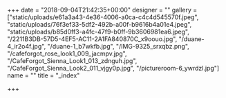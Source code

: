+++
date = "2018-09-04T21:42:35+00:00"
designer = ""
gallery = ["static/uploads/e61a3a43-4e36-4006-a0ca-c4c4d545570f.jpeg", "static/uploads/76f3ef33-5df2-492b-a00f-b9616b4a01e4.jpeg", "static/uploads/b85d0ff3-a4fc-47f9-b0ff-9b3606981ea6.jpeg", "/2211B3DB-57D5-4EF5-AC11-2A1FA840870C_x9oouo.jpg", "/duane-4_ir2o4f.jpg", "/duane-1_b7wkfb.jpg", "/IMG-9325_srxqbz.png", "/cafeforgot_rose_look1_009_jacmpv.jpg", "/CafeForgot_Sienna_Look1_013_zdnguh.jpg", "/CafeForgot_Sienna_Look2_011_vjgy0p.jpg", "/pictureroom-6_ywrdzl.jpg"]
name = ""
title = "_index"

+++
